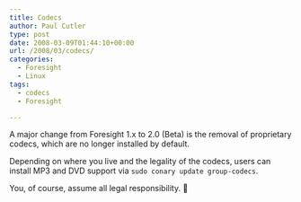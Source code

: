 ```yaml
---
title: Codecs
author: Paul Cutler
type: post
date: 2008-03-09T01:44:10+00:00
url: /2008/03/codecs/
categories:
  - Foresight
  - Linux
tags:
  - codecs
  - Foresight

---
```

A major change from Foresight 1.x to 2.0 (Beta) is the removal of proprietary codecs, which are no longer installed by default.

Depending on where you live and the legality of the codecs, users can install MP3 and DVD support via `sudo conary update group-codecs`.

You, of course, assume all legal responsibility. 🙂